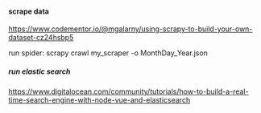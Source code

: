 #### scrape data #####
https://www.codementor.io/@mgalarny/using-scrapy-to-build-your-own-dataset-cz24hsbp5

run spider:
scrapy crawl my_scraper -o MonthDay_Year.json


##### run elastic search ######
https://www.digitalocean.com/community/tutorials/how-to-build-a-real-time-search-engine-with-node-vue-and-elasticsearch
